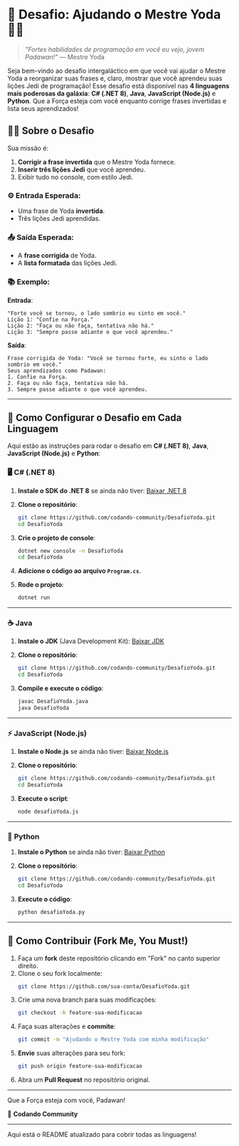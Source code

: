 # 🌌 Desafio: Ajudando o Mestre Yoda 🧙‍♂️

> _"Fortes habilidades de programação em você eu vejo, jovem Padawan!"_ — Mestre Yoda

Seja bem-vindo ao desafio intergaláctico em que você vai ajudar o Mestre Yoda a reorganizar suas frases e, claro, mostrar que você aprendeu suas lições Jedi de programação! Esse desafio está disponível nas **4 linguagens mais poderosas da galáxia**: **C# (.NET 8)**, **Java**, **JavaScript (Node.js)** e **Python**. Que a Força esteja com você enquanto corrige frases invertidas e lista seus aprendizados!

## 🧑‍💻 Sobre o Desafio

Sua missão é:
1. **Corrigir a frase invertida** que o Mestre Yoda fornece.
2. **Inserir três lições Jedi** que você aprendeu.
3. Exibir tudo no console, com estilo Jedi.

### ⚙️ Entrada Esperada:
- Uma frase de Yoda **invertida**.
- Três lições Jedi aprendidas.

### 📤 Saída Esperada:
- A **frase corrigida** de Yoda.
- A **lista formatada** das lições Jedi.

### 📚 Exemplo:

**Entrada**:
```
"Forte você se tornou, o lado sombrio eu sinto em você."
Lição 1: "Confie na Força."
Lição 2: "Faça ou não faça, tentativa não há."
Lição 3: "Sempre passe adiante o que você aprendeu."
```

**Saída**:
```
Frase corrigida de Yoda: "Você se tornou forte, eu sinto o lado sombrio em você."
Seus aprendizados como Padawan:
1. Confie na Força.
2. Faça ou não faça, tentativa não há.
3. Sempre passe adiante o que você aprendeu.
```

---

## 🔧 Como Configurar o Desafio em Cada Linguagem

Aqui estão as instruções para rodar o desafio em **C# (.NET 8)**, **Java**, **JavaScript (Node.js)** e **Python**:

### 🖥️ **C# (.NET 8)**

1. **Instale o SDK do .NET 8** se ainda não tiver:
   [Baixar .NET 8](https://dotnet.microsoft.com/en-us/download/dotnet/8.0)
   
2. **Clone o repositório**:
   ```bash
   git clone https://github.com/codando-community/DesafioYoda.git
   cd DesafioYoda
   ```

3. **Crie o projeto de console**:
   ```bash
   dotnet new console -n DesafioYoda
   cd DesafioYoda
   ```

4. **Adicione o código ao arquivo `Program.cs`**.

5. **Rode o projeto**:
   ```bash
   dotnet run
   ```

---

### ☕ **Java**

1. **Instale o JDK** (Java Development Kit):
   [Baixar JDK](https://www.oracle.com/java/technologies/javase-jdk11-downloads.html)

2. **Clone o repositório**:
   ```bash
   git clone https://github.com/codando-community/DesafioYoda.git
   cd DesafioYoda
   ```

3. **Compile e execute o código**:
   ```bash
   javac DesafioYoda.java
   java DesafioYoda
   ```

---

### ⚡ **JavaScript (Node.js)**

1. **Instale o Node.js** se ainda não tiver:
   [Baixar Node.js](https://nodejs.org)

2. **Clone o repositório**:
   ```bash
   git clone https://github.com/codando-community/DesafioYoda.git
   cd DesafioYoda
   ```

3. **Execute o script**:
   ```bash
   node desafioYoda.js
   ```

---

### 🐍 **Python**

1. **Instale o Python** se ainda não tiver:
   [Baixar Python](https://www.python.org)

2. **Clone o repositório**:
   ```bash
   git clone https://github.com/codando-community/DesafioYoda.git
   cd DesafioYoda
   ```

3. **Execute o código**:
   ```bash
   python desafioYoda.py
   ```

---

## 🌟 Como Contribuir (Fork Me, You Must!)

1. Faça um **fork** deste repositório clicando em "Fork" no canto superior direito.
2. Clone o seu fork localmente:
   ```bash
   git clone https://github.com/sua-conta/DesafioYoda.git
   ```
3. Crie uma nova branch para suas modificações:
   ```bash
   git checkout -b feature-sua-modificacao
   ```
4. Faça suas alterações e **commite**:
   ```bash
   git commit -m "Ajudando o Mestre Yoda com minha modificação"
   ```
5. **Envie** suas alterações para seu fork:
   ```bash
   git push origin feature-sua-modificacao
   ```
6. Abra um **Pull Request** no repositório original.

---

Que a Força esteja com você, Padawan! 

👾 **Codando Community**

---

Aqui está o README atualizado para cobrir todas as linguagens!

